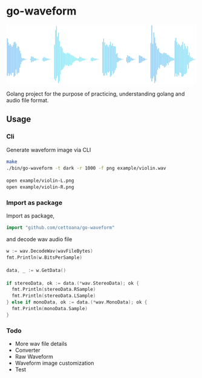 # go-waveform
<p align="center">
	<img src="image.svg" alt="go-waveform">
</p>

Golang project for the purpose of practicing, understanding golang and audio file format.

## Usage

### Cli

Generate waveform image via CLI

```bash
make
./bin/go-waveform -t dark -r 1000 -f png example/violin.wav

open example/violin-L.png
open example/violin-R.png
```

### Import as package

Import as package,

```go
import "github.com/cettoana/go-waveform"
```

and decode wav audio file

```go
w := wav.DecodeWav(wavFileBytes)
fmt.Println(w.BitsPerSample)

data, _ := w.GetData()

if stereoData, ok := data.(*wav.StereoData); ok {
  fmt.Println(stereoData.RSample)
  fmt.Println(stereoData.LSample)
} else if monoData, ok := data.(*wav.MonoData); ok {
  fmt.Println(monoData.Sample)
}
```

### Todo

- More wav file details
- Converter
- Raw Waveform
- Waveform image customization
- Test
